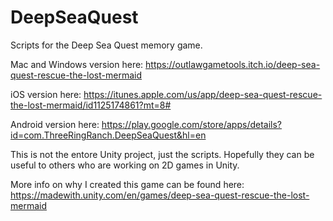 # DeepSeaQuest
Scripts for the Deep Sea Quest memory game.

Mac and Windows version here: https://outlawgametools.itch.io/deep-sea-quest-rescue-the-lost-mermaid

iOS version here: https://itunes.apple.com/us/app/deep-sea-quest-rescue-the-lost-mermaid/id1125174861?mt=8#

Android version here: https://play.google.com/store/apps/details?id=com.ThreeRingRanch.DeepSeaQuest&hl=en

This is not the entore Unity project, just the scripts. Hopefully they can be useful to others who are working on 2D games in Unity.

More info on why I created this game can be found here: https://madewith.unity.com/en/games/deep-sea-quest-rescue-the-lost-mermaid
